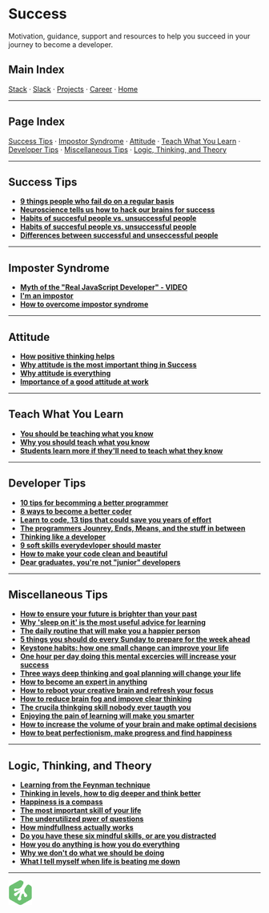 # Success

Motivation, guidance, support and resources to help you succeed in your journey to become a developer.

## Main Index

[Stack](stack.md) ·
[Slack](slack.md) ·
[Projects](projects.md) ·
[Career](career.md) ·
[Home](../README.md)

--------

## Page Index

[Success Tips](#success-tips) ·
[Impostor Syndrome](#impostor-syndrome) ·
[Attitude](#attitude) ·
[Teach What You Learn](#teach-what-you-learn) ·
[Developer Tips](#developer-tips) ·
[Miscellaneous Tips](#miscellaneous-tips) ·
[Logic, Thinking, and Theory](#logic,-thinking,-and-theory)

-------

## Success Tips

* **[9 things people who fail do on a regular basis](https://medium.com/personal-growth/9-things-people-who-fail-do-on-a-regular-basis-dont-do-these-a50059820ac8)**
* **[Neuroscience tells us how to hack our brains for success](https://www.entrepreneur.com/article/295885)**
* **[Habits of succesful people vs. unsuccessful people](https://www.skillsyouneed.com/rhubarb/successful-vs-unsuccessful-people.html)**
* **[Habits of succesful people vs. unsuccessful people](https://qykly.wordpress.com/2016/08/03/338/)**
* **[Differences between successful and unseccessful people](https://www.inc.com/jessica-stillman/8-essential-differences-between-successful-and-unsuccessful-people.html)**

--------

## Imposter Syndrome

* **[Myth of the "Real JavaScript Developer" - VIDEO](https://www.youtube.com/watch?v=Xt5qpbiqw2g)**
* **[I'm an impostor](https://davidwalsh.name/impostor-syndrome)**
* **[How to overcome impostor syndrome](https://medium.com/learn-love-code/developers-how-to-overcome-imposter-syndrome-48edee803cf4)**

--------

## Attitude

* **[How positive thinking helps](https://jamesclear.com/positive-thinking)**
* **[Why attitude is the most important thing in Success](https://thoughtcatalog.com/jeanne-san-pascual/2015/02/why-attitude-is-the-most-important-thing-in-success/)**
* **[Why attitude is everything](http://www.success.com/article/why-your-attitude-is-everything)**
* **[Importance of a good attitude at work](https://www.livestrong.com/article/180053-importance-of-good-attitude-at-work/)**

--------

## Teach What You Learn

* **[You should be teaching what you know](https://crew.co/blog/teaching-what-you-know/)**
* **[Why you should teach what you know](https://lifehacker.com/teach-others-what-you-know-to-make-connections-and-lear-1639560273)**
* **[Students learn more if they'll need to teach what they know](https://www.futurity.org/learning-students-teaching-741342/)**

--------

## Developer Tips

* **[10 tips for becomming a better programmer](https://www.techrepublic.com/article/10-tips-for-becoming-a-better-programmer/)**
* **[8 ways to become a better coder](https://blog.newrelic.com/2016/02/22/8-ways-become-a-better-coder/)**
* **[Learn to code, 13 tips that could save you years of effort](https://medium.com/javascript-scene/learn-to-code-13-tips-that-could-save-you-years-of-effort-92ce799a3e1f)**
* **[The programmers Jounrey, Ends, Means, and the stuff in between](https://medium.com/team-treehouse/the-programmers-journey-ends-means-and-the-stuff-in-between-s-6dec20956fe8)**
* **[Thinking like a developer](https://medium.com/team-treehouse/thinking-like-a-developer-f9d9fac5a961)**
* **[9 soft skills everydevloper should master](https://www.netguru.co/blog/9-soft-skills-every-web-developer-should-master)**
* **[How to make your code clean and beautiful ](https://hackernoon.com/how-to-make-your-code-clean-and-beautiful-5ff7aee03be6)**
* **[Dear graduates, you're not "junior" developers](https://builttoadapt.io/dear-graduates-youre-not-junior-developers-53b80e020713)**

--------

## Miscellaneous Tips

* **[How to ensure your future is brighter than your past](https://journal.thriveglobal.com/how-to-ensure-your-future-is-bigger-than-your-past-386d876d3f20)**
* **[Why 'sleep on it' is the most useful advice for learning](https://medium.com/q-e-d/why-sleep-on-it-is-the-most-useful-advice-for-learning-and-also-the-most-neglected-86b20249f06d)**
* **[The daily routine that will make you a happier person](https://medium.com/the-mission/the-daily-routine-backed-by-science-that-will-make-you-a-happier-person-3f21810da130)**
* **[5 things you should do every Sunday to prepare for the week ahead](https://medium.com/personal-growth/5-simple-things-you-should-do-every-sunday-night-to-prepare-for-the-week-ahead-6903481af35)**
* **[Keystone habits: how one small change can improve your life](https://medium.com/personal-growth/keystone-habits-how-one-small-change-can-improve-your-entire-life-9be798202db5)**
* **[One hour per day doing this mental excercies will increase your success](https://medium.com/personal-growth/1-hour-per-day-doing-this-mental-exercise-will-exponentially-increase-your-success-adf6027edb9c)**
* **[Three ways deep thinking and goal planning will change your life](https://medium.com/the-mission/the-3-ways-deep-thinking-and-goal-planning-will-change-your-life-e9de40485997)**
* **[How to become an expert in anything](https://medium.com/the-mission/how-to-become-an-expert-in-anything-6b0a5e6ab27f)**
* **[How to reboot your creative brain and refresh your focus](https://medium.com/swlh/how-to-supercharge-your-brain-throughout-your-career-c61862dcd725)**
* **[How to reduce brain fog and impove clear thinking](https://medium.com/personal-growth/want-to-reduce-brain-fog-and-improve-clear-thinking-give-up-these-things-immediately-1bfee44f4dd7)**
* **[The crucila thinkging skill nobody ever taugth you](https://medium.com/the-mission/the-crucial-thinking-skill-nobody-ever-taught-you-536191d101ab)**
* **[Enjoying the pain of learning will make you smarter](https://medium.com/@GusRazzetti/what-doesnt-kill-you-makes-you-smarter-right-f6ba666b5995)**
* **[How to increase the volume of your brain and make optimal decisions](https://medium.com/thrive-global/how-to-take-ownership-and-change-your-brain-identity-and-future-252ffab07523)**
* **[How to beat perfectionism, make progress and find happiness](https://medium.com/personal-growth/how-to-beat-perfectionism-make-progress-and-find-happiness-f7961953ab9)**

--------

## Logic, Thinking, and Theory

* **[Learning from the Feynman technique](https://medium.com/taking-note/learning-from-the-feynman-technique-5373014ad230)**
* **[Thinking in levels, how to dig deeper and think better](https://medium.com/personal-growth/thinking-in-levels-how-to-dig-deeper-and-think-better-8909afbe4fed)**
* **[Happiness is a compass](https://medium.com/swlh/happiness-is-a-compass-not-a-destination-903f92cf586e)**
* **[The most important skill of your life](https://medium.com/personal-growth/the-most-important-skill-in-your-life-7154f7b92012)**
* **[The underutilized pwer of questions](https://medium.com/personal-growth/the-underutilized-power-of-questions-how-einstein-and-da-vinci-found-genius-d7ef7d99f7bd)**
* **[How mindfullness actually works](https://medium.com/personal-growth/how-mindfulness-actually-works-and-why-it-can-change-your-life-b76d889a490)**
* **[Do you have these six mindful skills, or are you distracted](https://medium.com/thrive-global/6-keystone-skills-for-deciding-what-you-want-learning-effectively-and-mastering-life-ca97d4f7cfd0)**
* **[How you do anything is how you do everything](https://medium.com/thrive-global/how-you-do-anything-is-how-you-do-everything-bc6e264e40ee)**
* **[Why we don't do what we should be doing](https://medium.com/personal-growth/why-we-dont-do-what-we-should-be-doing-cbb8ca2dd456)**
* **[What I tell myself when life is beating me down](https://medium.com/the-mission/what-i-tell-myself-when-life-is-beating-me-down-9175860c33be)**

--------

![Treehouse Logo](../repo-imgs/frogprint.png "Team Treehouse")